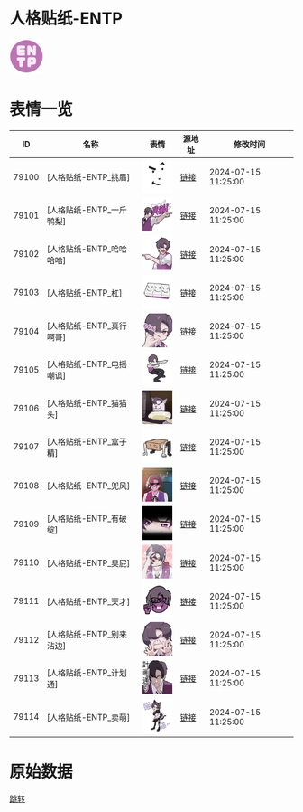 # 人格贴纸-ENTP

<img src="./cover.png" height="60" alt="cover" />

# 表情一览

|ID|名称|表情|源地址|修改时间|
|----|----|----|----|----|
|79100|[人格贴纸-ENTP_挑眉]|<img src="./pic/079100_%5B人格贴纸-ENTP_挑眉%5D.png" height="60" alt="挑眉"/>|[链接](https://i0.hdslb.com/bfs/garb/138c2af80d60a7229d3fe08894e94c21c7389a63.png)|2024-07-15 11:25:00|
|79101|[人格贴纸-ENTP_一斤鸭梨]|<img src="./pic/079101_%5B人格贴纸-ENTP_一斤鸭梨%5D.png" height="60" alt="一斤鸭梨"/>|[链接](https://i0.hdslb.com/bfs/garb/b9d0203a398f9fe35f20c8ddabfe40e60729d8b7.png)|2024-07-15 11:25:00|
|79102|[人格贴纸-ENTP_哈哈哈哈]|<img src="./pic/079102_%5B人格贴纸-ENTP_哈哈哈哈%5D.png" height="60" alt="哈哈哈哈"/>|[链接](https://i0.hdslb.com/bfs/garb/04b02e437ac6c582622f405170cb86ba31cd49db.png)|2024-07-15 11:25:00|
|79103|[人格贴纸-ENTP_杠]|<img src="./pic/079103_%5B人格贴纸-ENTP_杠%5D.png" height="60" alt="杠"/>|[链接](https://i0.hdslb.com/bfs/garb/468d1b1761d4ff229f0bfb7d4ff7889e66693cb5.png)|2024-07-15 11:25:00|
|79104|[人格贴纸-ENTP_真行啊哥]|<img src="./pic/079104_%5B人格贴纸-ENTP_真行啊哥%5D.png" height="60" alt="真行啊哥"/>|[链接](https://i0.hdslb.com/bfs/garb/faeb093be182e2f2902282a1ba0442025e6adfaf.png)|2024-07-15 11:25:00|
|79105|[人格贴纸-ENTP_电摇嘲讽]|<img src="./pic/079105_%5B人格贴纸-ENTP_电摇嘲讽%5D.png" height="60" alt="电摇嘲讽"/>|[链接](https://i0.hdslb.com/bfs/garb/0992e25d533fc2ced9615f7f8669ef2a48280b86.png)|2024-07-15 11:25:00|
|79106|[人格贴纸-ENTP_猫猫头]|<img src="./pic/079106_%5B人格贴纸-ENTP_猫猫头%5D.png" height="60" alt="猫猫头"/>|[链接](https://i0.hdslb.com/bfs/garb/636797baf88f576b3ab7cf0470d6224fd598dea7.png)|2024-07-15 11:25:00|
|79107|[人格贴纸-ENTP_盒子精]|<img src="./pic/079107_%5B人格贴纸-ENTP_盒子精%5D.png" height="60" alt="盒子精"/>|[链接](https://i0.hdslb.com/bfs/garb/e4302554fb21b0fd2c489d7b51d78b3c7904c819.png)|2024-07-15 11:25:00|
|79108|[人格贴纸-ENTP_兜风]|<img src="./pic/079108_%5B人格贴纸-ENTP_兜风%5D.png" height="60" alt="兜风"/>|[链接](https://i0.hdslb.com/bfs/garb/36946a98d5304179250cbd8964b18ed1024b2635.png)|2024-07-15 11:25:00|
|79109|[人格贴纸-ENTP_有破绽]|<img src="./pic/079109_%5B人格贴纸-ENTP_有破绽%5D.png" height="60" alt="有破绽"/>|[链接](https://i0.hdslb.com/bfs/garb/a990909e93e7d73d2d20ce01ea62d6cc044e9e76.png)|2024-07-15 11:25:00|
|79110|[人格贴纸-ENTP_臭屁]|<img src="./pic/079110_%5B人格贴纸-ENTP_臭屁%5D.png" height="60" alt="臭屁"/>|[链接](https://i0.hdslb.com/bfs/garb/49c8fe461eb4930b05b3ff8ee24d1787e0406b41.png)|2024-07-15 11:25:00|
|79111|[人格贴纸-ENTP_天才]|<img src="./pic/079111_%5B人格贴纸-ENTP_天才%5D.png" height="60" alt="天才"/>|[链接](https://i0.hdslb.com/bfs/garb/115b1a9717175bb7ebfb8c349e2c628aefa24fdd.png)|2024-07-15 11:25:00|
|79112|[人格贴纸-ENTP_别来沾边]|<img src="./pic/079112_%5B人格贴纸-ENTP_别来沾边%5D.png" height="60" alt="别来沾边"/>|[链接](https://i0.hdslb.com/bfs/garb/ea4c4e19cdf8023858863aa878c63eab37f5f88a.png)|2024-07-15 11:25:00|
|79113|[人格贴纸-ENTP_计划通]|<img src="./pic/079113_%5B人格贴纸-ENTP_计划通%5D.png" height="60" alt="计划通"/>|[链接](https://i0.hdslb.com/bfs/garb/6142d417f24017971adc6b4fc0b4be3481e3fb16.png)|2024-07-15 11:25:00|
|79114|[人格贴纸-ENTP_卖萌]|<img src="./pic/079114_%5B人格贴纸-ENTP_卖萌%5D.png" height="60" alt="卖萌"/>|[链接](https://i0.hdslb.com/bfs/garb/b704e6cb996f1078e6553f38e47a2b324877497e.png)|2024-07-15 11:25:00|

# 原始数据

[跳转](./raw.json)

